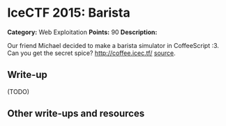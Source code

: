 # IceCTF 2015: Barista

**Category:** Web Exploitation
**Points:** 90
**Description:** 

Our friend Michael decided to make a barista simulator in CoffeeScript :3. Can you get the secret spice? <a target='_blank' href='http://coffee.icec.tf/'>http://coffee.icec.tf/</a>  <a target='_blank' href='/problem-static/stage3/web/barista/coffee.zip'>source</a>.

## Write-up

(TODO)

## Other write-ups and resources

